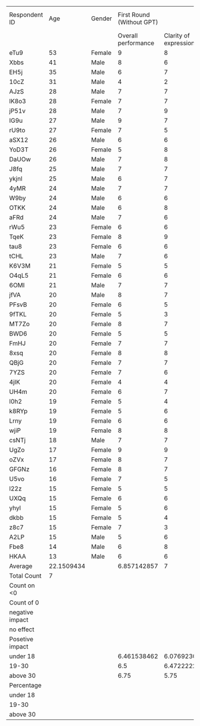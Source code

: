 | | | | | | | | | | | | | | | | | | | | | | | | | | | |
|-|-|-|-|-|-|-|-|-|-|-|-|-|-|-|-|-|-|-|-|-|-|-|-|-|-|-|
|Respondent ID|Age|Gender|First Round (Without GPT)| | | |Second Round (With GPT)| | | |Third Round (With GPT)| | | |Fourth Round (With GPT)| | | |Fifth Round (With GPT)| | | |Improvement| | | |
| | | |Overall performance|Clarity of expression|Stated idea|Stress|Overall performance|Clarity of expression|Stated idea|Stress|Overall performance|Clarity of expression|Stated idea|Stress|Overall performance|Clarity of expression|Stated idea|Stress|Overall performance|Clarity of expression|Stated idea|Stress|Overall performance|Clarity of expression|Stated idea|Stress|
|eTu9|53|Female|9|8|8|0|8|7|9|5|9|9|9|2| | | | |8|7|8|0|-1|-1|0|0|
|Xbbs|41|Male|8|6|8|1|9|8|10|0|9|7|10|0|10|9|10|0|9|8|10|0|1|2|2|-1|
|EH5j|35|Male|6|7|6|0|8|7|8|0|6|6|7|0|6|7|8|0|5|7|8|1|-1|0|2|1|
|10cZ|31|Male|4|2|9|2|9|9|10|2|9|8|5|0| | | | |8|9|8|2|4|7|-1|0|
|AJzS|28|Male|7|7|6|1|6|6|8|3|8|8|10|5|7|8|7|5|6|8|4|3|-1|1|-2|2|
|lK8o3|28|Female|7|7|7|3|8|8|8|3|8|7|9|2|9|9|9|0|7|8|8|1|0|1|1|-2|
|jP51v|28|Male|7|9|8|3|9|6|9|2|8|7|10|0|9|8|10|0|9|6|9|0|2|-3|1|-3|
|IG9u|27|Male|9|7|8|1|10|9|10|0|10|9|10|0|9|9|10|0|9|10|10|0|0|3|2|-1|
|rU9to|27|Female|7|5|7|0|8|6|7|2|8|9|9|0|9|9|9|0|8|8|9|0|1|3|2|0|
|aSX12|26|Male|6|6|6|4|8|6|9|2|9|8|10|0|10|9|10|0|9|9|10|0|3|3|4|-4|
|YoD3T|26|Female|5|8|6|4|7|7|8|3|8|8|9|3|8|8|8|1|7|6|7|2|2|-2|1|-2|
|DaUOw|26|Male|7|8|5|3|9|9|7|1|9|9|8|1|9|10|9|0|8|8|7|2|1|0|2|-1|
|J8fq|25|Male|7|7|5|0|8|7|8|0|9|7|9|0|8|6|9|0|9|8|9|0|2|1|4|0|
|ykjnl|25|Male|6|7|7|5|8|8|8|6|6|5|8|6|7|7|8|5|5|4|6|6|-1|-3|-1|1|
|4yMR|24|Male|7|7|8|0|6|5|8|0|6|6|7|0| | | | |7|6|6|0|0|-1|-2|0|
|W9by|24|Male|6|6|7|5|8|8|9|7|7|7|9|5|8|9|9|6|5|6|5|4|-1|0|-2|-1|
|OTKK|24|Male|6|8|0|10|10|5|5|4|8|6|5|7|9|7|6|5|7|8|7|8|1|0|7|-2|
|aFRd|24|Male|7|6|3|6|9|8|9|2|9|9|10|0| | | | |8|8|8|1|1|2|5|-5|
|rWu5|23|Female|6|6|7|3|9|9|9|1|10|8|9|0|9|8|10|0|8|9|8|0|2|3|1|-3|
|TqeK|23|Female|8|9|7|0|9|9|9|0|9|10|10|0|9|8|9|0|10|10|10|0|2|1|3|0|
|tau8|23|Female|6|6|6|1|7|7|8|1|8|8|9|0| | | | |7|7|8|0|1|1|2|-1|
|tCHL|23|Male|7|6|3|3|9|6|6|1|9|8|7|1|9|8|8|1|8|7|6|1|1|1|3|-2|
|K6V3M|21|Female|5|5|4|8|10|9|7|5|10|9|8|2|10|9|9|0|10|10|10|0|5|5|6|-8|
|O4qL5|21|Female|6|6|7|7|7|7|6|5|7|6|7|4|8|7|7|3|7|7|5|3|1|1|-2|-4|
|6OMI|21|Male|7|7|7|5|8|7|8|3|8|7|8|3|8|7|8|3|8|7|8|3|1|0|1|-2|
|jfVA|20|Male|8|7|7|1|9|8|8|0|9|9|9|0|9|8|9|0|8|9|8|0|0|2|1|-1|
|PFsvB|20|Female|6|5|7|9|6|6|8|8|7|6|7|8|7|6|8|7|7|6|6|6|1|1|-1|-3|
|9fTKL|20|Female|5|3|4|2|7|6|8|5|7|8|5|6|7|9|5|6|8|9|5|5|3|6|1|3|
|MT7Zo|20|Female|8|7|6|4|9|7|8|4|7|5|4|1|10|9|8|4|10|8|7|5|2|1|1|1|
|BWD6|20|Female|5|5|4|3|6|6|6|1|7|6|7|0|6|5|5|1|3|4|3|3|-2|-1|-1|0|
|FmHJ|20|Female|7|7|6|2|8|6|8|3|5|5|4|5|5|4|4|4|5|6|5|2|-2|-1|-1|0|
|8xsq|20|Female|8|8|9|0|10|10|10|0|10|10|10|9|10|10|10|10|9|10|8|0|1|2|-1|0|
|QBjG|20|Female|7|7|6|2|8|8|9|1|10|9|10|1|9|9|10|0|9|8|7|0|2|1|1|-2|
|7YZS|20|Female|7|6|7|5|6|6|5|4|6|5|6|4|8|7|7|3|8|8|8|2|1|2|1|-3|
|4jIK|20|Female|4|4|5|0|7|8|6|0|7|5|7|6|7|5|7|3|8|6|4|2|4|2|-1|2|
|UH4m|20|Female|6|7|4|2|6|6|6|1|7|7|6|1|6|6|5|1|6|7|4|1|0|0|0|-1|
|l0h2|19|Female|5|4|2|0|7|6|8|0|8|7|7|0|9|7|8|0|6|6|5|0|1|2|3|0|
|k8RYp|19|Female|5|6|5|8|8|7|9|1|9|8|9|1|9|8|9|0|8|8|8|1|3|2|3|-7|
|Lrny|19|Female|6|6|7|0|5|6|5|0|5|6|4|0|6|5|6|0|5|6|6|0|-1|0|-1|0|
|wjiP|19|Female|8|8|7|8|9|8|10|7|9|9|10|6|9|9|10|7|9|9|8|6|1|1|1|-2|
|csNTj|18|Male|7|7|8|5|8|8|9|3|6|6|8|2|7|7|8|2|9|8|8|0|2|1|0|-5|
|UgZo|17|Female|9|9|7|2|8|8|7|2|5|4|2|3|7|6|8|3|7|7|7|2|-2|-2|0|0|
|oZVx|17|Female|8|7|5|9|9|6|8|5|9|8|5|3|7|5|3|1|9|7|8|6|1|0|3|-3|
|GFGNz|16|Female|8|7|7|4|9|9|9|2|9|9|9|1|10|10|10|0|10|10|10|0|2|3|3|-4|
|U5vo|16|Female|7|5|7|2|8|8|9|1|8|8|8|2| | | | |8|7|8|3|1|2|1|1|
|l22z|15|Female|5|5|6|7|8|9|7|5|8|8|7|3|9|8|8|4|8|7|7|3|3|2|1|-4|
|UXQq|15|Female|6|6|6|3|7|3|7|4|7|4|7|4|7|4|8|4|7|7|7|2|1|1|1|-1|
|yhyl|15|Female|5|6|5|3|7|7|8|1|8|7|9|0| | | | |7|7|8|0|2|1|3|-3|
|dkbb|15|Female|5|4|4|8|7|5|6|6|8|5|7|4|8|7|7|4|8|7|7|5|3|3|3|-3|
|z8c7|15|Female|7|3|7|6|8|8|7|0|9|7|9|1|10|8|10|2|10|9|10|3|3|6|3|-3|
|A2LP|15|Male|5|6|5|3|7|6|7|3|8|7|8|1| | | | |8|7|2|8|3|1|-3|5|
|Fbe8|14|Male|6|8|5|3|8|8|9|2|9|9|9|1| | | | |8|8|8|3|2|0|3|0|
|HKAA|13|Male|6|6|5|0|7|5|8|0|9|8|10|0|10|9|10|0|9|8|9|0|3|2|4|0|
|Average|22.1509434| |6.857142857|7|6.857142857|2.285714286|8|6.857142857|8.428571429|2.142857143|8.428571429|8|9.571428571|1.428571429|8.714285714|8.571428571|9|0.857142857|7.857142857|7.857142857|8.142857143|0.857142857| | | | |
|Total Count|7| | | | | | | | | | | | | | | | | | | | | |7|7|7|7|
|Count on <0| | | | | | | | | | | | | | | | | | | | | | |1|2|1|5|
|Count of 0| | | | | | | | | | | | | | | | | | | | | | |2|0|0|1|
|negative impact| | | | | | | | | | | | | | | | | | | | | | |14.28571429|28.57142857|14.28571429|71.42857143|
|no effect| | | | | | | | | | | | | | | | | | | | | | |28.57142857|0|0|14.28571429|
|Posetive impact| | | | | | | | | | | | | | | | | | | | | | |57.14285714|71.42857143|85.71428571|14.28571429|
|under 18| | |6.461538462|6.076923077|5.923076923|4.230769231|7.769230769|6.923076923|7.769230769|2.615384615|7.923076923|6.923076923|7.538461538|1.923076923|8.333333333|7.111111111|8|2.222222222|8.307692308|7.615384615|7.615384615|2.692307692|1.846153846|1.538461538|1.692307692|-1.538461538|
|19-30| | |6.5|6.472222222|5.833333333|3.277777778|7.888888889|7.111111111|7.777777778|2.388888889|7.972222222|7.388888889|7.944444444|2.416666667|8.242424242|7.666666667|8.060606061|2.272727273|7.527777778|7.5|7|1.861111111|1.027777778|1.027777778|1.166666667|-1.416666667|
|above 30| | |6.75|5.75|7.75|0.75|8.5|7.75|9.25|1.75|8.25|7.5|7.75|0.5|8|8|9|0|7.5|7.75|8.5|0.75|0.75|2|0.75|0|
|Percentage| | | | | | | | | | | | | | | | | | | | | | | | | | |
|under 18| | | | | | | | | | | | | | | | | | | | | | |18.46153846|15.38461538|16.92307692|-15.38461538|
|19-30| | | | | | | | | | | | | | | | | | | | | | |10.27777778|10.27777778|11.66666667|-14.16666667|
|above 30| | | | | | | | | | | | | | | | | | | | | | |7.5|20|7.5|0|
